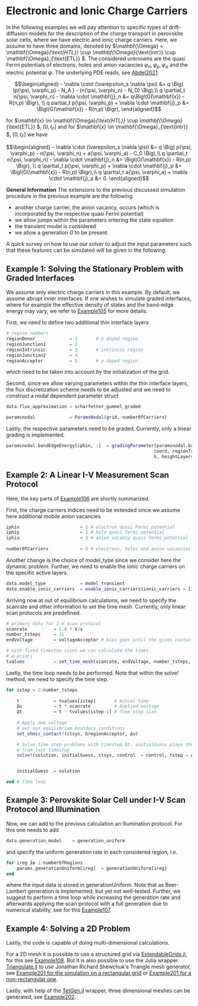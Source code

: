 Electronic and Ionic Charge Carriers
================================
In the following examples we will pay attention to specific types of drift-diffusion models for the description of the charge transport in perovskite solar cells, where we have electric and ionic charge carriers. Here, we assume to have three domains, denoted by 
$\mathbf{\Omega} = \mathbf{\Omega}_{\text{HTL}} \cup \mathbf{\Omega}_{\text{intr}} \cup \mathbf{\Omega}_{\text{ETL}}  $. 
The considered unknowns are the quasi Fermi potentials of electrons, holes and anion vacancies 
$\varphi_n, \varphi_p, \varphi_a$ 
and the electric potential 
$\psi$.
The underlying PDE reads, see [Abdel2021](https://www.sciencedirect.com/science/article/abs/pii/S0013468621009865)
```math
\begin{aligned}
	- \nabla \cdot (\varepsilon_s \nabla \psi) &= q \Big( (p(\psi, \varphi_p) - N_A ) - (n(\psi, \varphi_n) - N_D) \Big),\\
	q \partial_t n(\psi, \varphi_n) - \nabla \cdot \mathbf{j}_n &= q\Bigl(G(\mathbf{x}) - R(n,p) \Bigr), \\
	q partial_t p(\psi, \varphi_p) + \nabla \cdot \mathbf{j}_p &= \Bigl(G(\mathbf{x}) - R(n,p) \Bigr),
\end{aligned}
``` 
for 
$\mathbf{x} \in \mathbf{\Omega}_{\text{HTL}} \cup  \mathbf{\Omega}_{\text{ETL}} $, $[0, t_F]$ and for $\mathbf{x} \in \mathbf{\Omega}_{\text{intr}} $, $[0, t_F]$ we have 
```math
\begin{aligned}
	- \nabla \cdot (\varepsilon_s \nabla \psi) &= q \Big( p(\psi, \varphi_p)  - n(\psi, \varphi_n) + a(\psi, \varphi_a) - C_0 \Big),\\
q \partial_t n(\psi, \varphi_n)	- \nabla \cdot \mathbf{j}_n &= \Bigl(G(\mathbf{x}) - R(n,p) \Bigr), \\
	q \partial_t p(\psi, \varphi_p) + \nabla \cdot \mathbf{j}_p &= \Bigl(G(\mathbf{x}) - R(n,p) \Bigr),\\
	q \partial_t a(\psi, \varphi_a) + \nabla \cdot \mathbf{j}_a &= 0.
\end{aligned}
``` 

**General Information**
The extensions to the previous discussed simulation procedure in the previous example are the following

- another charge carrier, the anion vacancy, occurs (which is incorporated by the respective quasi Fermi potential)
- we allow jumps within the parameters entering the state equation
- the transient model is considered
- we allow a generation $G$ to be present

A quick survey on how to use our solver to adjust the input parameters such that these features can be simulated will be given in the following.

## Example 1: Solving the Stationary Problem with Graded Interfaces
We assume only electric charge carriers in this example. By default, we assume abrupt inner interfaces. If one wishes to simulate graded interfaces, where for example the effective density of states and the band-edge energy may vary, we refer to [Example105](https://github.com/PatricioFarrell/ChargeTransport.jl/blob/master/examples/Example105_PSC_gradedFlux.jl) for more details.

First, we need to define two additional thin interface layers

```julia
# region numbers
regionDonor             = 1       # n doped region
regionJunction1         = 2
regionIntrinsic         = 3       # intrinsic region
regionJunction2         = 4
regionAcceptor          = 5       # p doped region
```
which need to be taken into account by the initialization of the grid.

Second, since we allow varying parameters within the thin interface layers, the flux discretization scheme needs to be adjusted and we need to construct a nodal dependent parameter struct

```julia
data.flux_approximation = scharfetter_gummel_graded

paramsnodal             = ParamsNodal(grid, numberOfCarriers)
```

Lastly, the respective parameters need to be graded. Currently, only a linear grading is implemented.

```julia
paramsnodal.bandEdgeEnergy[iphin, :]  = gradingParameter(paramsnodal.bandEdgeEnergy[iphin, :],
                                                        coord, regionTransportLayers, regionJunctions,
                                                        h, heightLayers, lengthLayers, EC)
```

## Example 2: A Linear I-V Measurement Scan Protocol
Here, the key parts of [Example106](https://github.com/PatricioFarrell/ChargeTransport.jl/blob/master/examples/Example106_PSC_withIons_IVMeasurement.jl) are shortly summarized.

First, the charge carriers indices need to be extended since we assume here additional mobile anion vacancies
```julia
iphin                       = 2 # electron quasi Fermi potential
iphip                       = 1 # hole quasi Fermi potential
iphia                       = 3 # anion vacancy quasi Fermi potential
    
numberOfCarriers            = 3 # electrons, holes and anion vacancies
```
Another change is the choice of model_type since we consider here the dynamic problem. Further, we need to enable the ionic charge carriers on the specific active layers.
```julia
data.model_type             = model_transient
data.enable_ionic_carriers  = enable_ionic_carriers(ionic_carriers = [iphia], regions = [regionIntrinsic])
```

Arriving now at out of equilibrium calculations, we need to specify the scanrate and other information to set the time mesh. Currently, only linear scan protocols are predefined.

```julia
# primary data for I-V scan protocol
scanrate          = 1.0 * V/s
number_tsteps     = 31
endVoltage        = voltageAcceptor # bias goes until the given contactVoltage at acceptor boundary

# with fixed timestep sizes we can calculate the times
# a priori
tvalues           = set_time_mesh(scanrate, endVoltage, number_tsteps, type_protocol = linearScanProtocol)
```
Lastly, the time loop needs to be performed. Note that within the solve! method, we need to specify the time step.
```julia    
for istep = 2:number_tsteps
        
    t             = tvalues[istep]       # Actual time
    Δu            = t * scanrate         # Applied voltage 
    Δt            = t - tvalues[istep-1] # Time step size
        
    # Apply new voltage
    # set non equilibrium boundary conditions
    set_ohmic_contact!(ctsys, bregionAcceptor, Δu)

    # Solve time step problems with timestep Δt. initialGuess plays the role of the solution
    # from last timestep
    solve!(solution, initialGuess, ctsys, control  = control, tstep = Δt)


    initialGuess .= solution

end # time loop
```
## Example 3: Perovskite Solar Cell under I-V Scan Protocol and Illumination
Now, we can add to the previous calculation an illumination protocol. For this one needs to add

```julia
data.generation_model    = generation_uniform
```
and specify the uniform generation rate in each considered region, i.e.

```julia
for ireg in 1:numberOfRegions
    params.generationUniform[ireg]  = generationUniform[ireg]
end
```
where the input data is stored in generationUniform. Note that as Beer-Lambert generation is implemented, but yet not well-tested.
Further, we suggest to perform a time loop while increasing the generation rate and afterwards applying the scan protocol with a full generation due to numerical stability, see for this [Example107](https://github.com/PatricioFarrell/ChargeTransport.jl/blob/master/examples/Example107_PSC_uniform_Generation.jl).

## Example 4: Solving a 2D Problem
Lastly, the code is capable of doing multi-dimensional calculations.

For a 2D mesh it is possible to use a structured grid via [ExtendableGrids.jl](https://github.com/j-fu/ExtendableGrids.jl), for this see [Example108](https://github.com/PatricioFarrell/ChargeTransport.jl/blob/master/examples/Example108_PSC_2D_tensorGrid.jl).
But it is also possible to use the Julia wrapper [Triangulate.jl](https://github.com/JuliaGeometry/Triangulate.jl) to use Jonathan Richard Shewchuk's Triangle mesh generator, see [Example201 for the simulation on a rectangular grid](https://github.com/PatricioFarrell/ChargeTransport.jl/blob/master/examples/Example201_PSC_2D_unstructuredGrid.jl) or [Example201 for a non-rectangular one](https://github.com/PatricioFarrell/ChargeTransport.jl/blob/master/examples/Example201_2D_non_rectangularGrid.jl).

Lastly, with help of the [TetGen.jl](https://github.com/JuliaGeometry/TetGen.jl) wrapper, three dimensional meshes can be generated, see [Example202](https://github.com/PatricioFarrell/ChargeTransport.jl/blob/master/examples/Example202_3D_grid.jl).